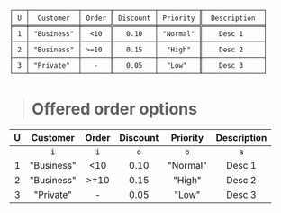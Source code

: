 ```text
┌───┬────────────┬───────╥──────────┬──────────╥───────────────┐
│ U │  Customer  │ Order ║ Discount │ Priority ║  Description  │
╞═══╪════════════╪═══════╬══════════╪══════════╬═══════════════╡
│ 1 │ "Business" │  <10  ║   0.10   │ "Normal" ║    Desc 1     │
├───┼────────────┼───────╫──────────┼──────────╫───────────────┤
│ 2 │ "Business" │ >=10  ║   0.15   │  "High"  ║    Desc 2     │
├───┼────────────┼───────╫──────────┼──────────╫───────────────┤
│ 3 │ "Private"  │   -   ║   0.05   │  "Low"   ║    Desc 3     │
└───┴────────────┴───────╨──────────┴──────────╨───────────────┘
```

> # Offered order options

| U |  Customer  | Order | Discount | Priority | Description |
|:-:|:----------:|:-----:|:--------:|:--------:|:-----------:|
|   |    `i`     |  `i`  |   `o`    |   `o`    |     `a`     |
| 1 | "Business" |  <10  |   0.10   | "Normal" |   Desc 1    |
| 2 | "Business" | >=10  |   0.15   |  "High"  |   Desc 2    |
| 3 | "Private"  |   -   |   0.05   |  "Low"   |   Desc 3    |

